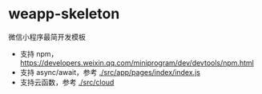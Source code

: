 # weapp-skeleton

微信小程序最简开发模板

- 支持 npm，<https://developers.weixin.qq.com/miniprogram/dev/devtools/npm.html>
- 支持 async/await，参考 [./src/app/pages/index/index.js](./src/app/pages/index/index.js)
- 支持云函数，参考 [./src/cloud](./src/cloud)
